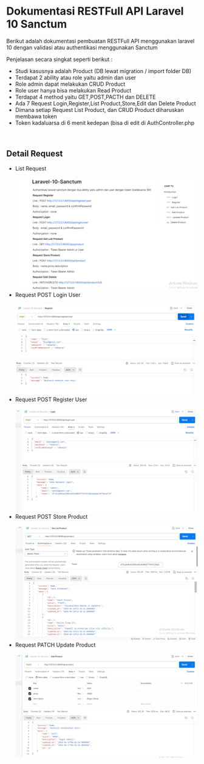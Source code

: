 <h1>Dokumentasi RESTFull API Laravel 10 Sanctum</h1>
<p>Berikut adalah dokumentasi pembuatan RESTFull API menggunakan laravel 10 dengan validasi atau authentikasi menggunakan Sanctum</p>
<p>Penjelasan secara singkat seperti berikut : </p>
<ul>
    <li>Studi kasusnya adalah Product (DB lewat migration / import folder DB) </li>
    <li>Terdapat 2 ability atau role yaitu admin dan user</li>
    <li>Role admin dapat melakukan CRUD Product</li>
    <li>Role user hanya bisa melakukan Read Product</li>
    <li>Terdapat 4 method yaitu GET,POST,PACTH dan DELETE</li>
    <li>Ada 7 Request Login,Register,List Product,Store,Edit dan Delete Product</li>
    <li>Dimana setiap Request List Product, dan CRUD Product diharuskan membawa token</li>
    <li>Token kadaluarsa di 6 menit kedepan (bisa di edit di AuthController.php</li>
</ul>
<br>

<h2>Detail Request</h2>
<ul>

 <li>List Request</li>
 </br>
 <img src="readme/website16-main.png" alt="" />
    
 <li>Request POST Login User</li>
</br>
 <img src="readme/website16-sub1.png" alt="" />
    
 <li>Request POST Register User</li>
</br>
 <img src="readme/website16-sub2.png" alt="" />
 
<li>Request POST Store Product</li>
</br>
 <img src="readme/website16-sub3.png" alt="" />
 
<li>Request PATCH Update Product</li>
</br>
 <img src="readme/website16-sub4.png" alt="" />
 
 </ul>
